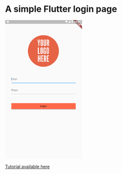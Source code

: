 # A simple Flutter login page

<img src="screenshots/screenshot.png" height="450" width="250">

<a href="https://thebraziliandev.wordpress.com/2020/04/16/a-simple-login-page-with-flutter/">Tutorial available here</a>
